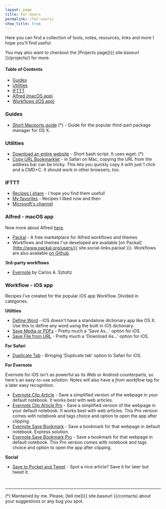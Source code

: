 ```yaml
---
layout: page
title: For Users
permalink: /for-users/
show_title: true
---
```


Here you can find a collection of tools, notes, resources, links and more I hope you'll find useful.

You may also want to checkout the [Projects page]({{ site.baseurl }}/projects/) for more.

#### Table of Contents

- [Guides](#guides)
- [Utilities](#utilities)
- [IFTTT](#ifttt)
- [Alfred (macOS app)](#alfred-macos-app)
- [Workflows (iOS app)](#workflow-ios-app)

### Guides

- [Short Macports guide](https://www.evernote.com/l/AENoTAGBFR5Es5YT7y-wdlkXitg40gvEQD8) (*) - Guide for the popular third-part package manager for OS X.

### Utilities

- [Download an entire website](https://gist.github.com/pirafrank/181360a3754abe79a5c8) - Short bash script. It uses wget. (*)
- [Copy URL Bookmarklet](https://gist.github.com/pirafrank/5a4f6f56f3cf931ddf6b) - in Safari on Mac, copying the URL from the address bar can be tricky. This lets you quickly copy it with just 1 click and a CMD+C. It should work in other browsers, too.

### IFTTT

- [Recipes I share](https://ifttt.com/myrecipes/shared) - I hope you find them useful!
- [My favorites](https://ifttt.com/p/pirafrank/favorites) - Recipes I liked now and then
- [Microsoft's channel](https://ifttt.com/p/microsoft/shared)

### Alfred - macOS app

Now more about Alfred [here](https://www.alfredapp.com/).

- [Packal](http://www.packal.org) - A free marketplace for Alfred workflows and themes
- Workflows and themes I've developed are available [on Packal](http://www.packal.org/users/{{ site.social-links.packal }}).
Workflows are also available [on Github](https://github.com/pirafrank/alfred_workflows).

**3rd-party workflows**

- [Evernote](http://www.alfredforum.com/topic/840-evernote-791-search-create-append-text-preview-reminders-and-more-all-within-alfred) by Carlos A. Sztoltz

### Workflow - iOS app

Recipes I've created for the popular iOS app Workflow. Divided in categories.

**Utilities**

- [Define Word](https://workflow.is/workflows/73248a1812004bfbaa122a0c83171764) - iOS doesn't have a standalone dictionary app like OS X. Use this to define any word using the built in iOS dictionary.
- [Save Media or PDFs](https://workflow.is/workflows/77c911cb3069427daa998d7d46ab74c2) - Pretty much a 'Save As...' option for iOS.
- [Save File from URL](https://workflow.is/workflows/178df20da74240d4961e924202257573) - Pretty much a 'Download As...' option for iOS.

**For Safari**

- [Duplicate Tab](https://workflow.is/workflows/62dd17d0c9614d70b9b653c1eaf7f55c) - Bringing 'Duplicate tab' option to Safari for iOS.

**For Evernote**

Evernote for iOS isn't as powerful as its Web or Android counterparts, so here's an easy-to-use solution. Notes will also have a *from workflow* tag for a later easy recognition.

- [Evernote Clip Article](https://workflow.is/workflows/a8fca839b66b4fcf84f771c74d4d8875) - Save a simplified version of the webpage in your default notebook. It works best with web articles.
- [Evernote Clip Article Pro](https://workflow.is/workflows/4a6fe5a05db44325a73eb85b3d4157c9) - Save a simplified version of the webpage in your default notebook. It works best with web articles. This Pro version comes with notebook and tags choice and option to open the app after clipping.
- [Evernote Save Bookmark](https://workflow.is/workflows/c373a2047f3c4ce9874cf8325fa6cdcf) - Save a bookmark for that webpage in default notebook. Express solution.
- [Evernote Save Bookmark Pro](https://workflow.is/workflows/b9ed8af01f2d4f9bb089cd968fd4bea9) - Save a bookmark for that webpage in default notebook. This Pro version comes with notebook and tags choice and option to open the app after clipping.

**Social**

- [Save to Pocket and Tweet](https://workflow.is/workflows/3e508f3afda446eabfd92a4c535f94b4) - Spot a nice article? Save it for later but tweet it.

<br>

---

(*) Mantained by me. Please, [tell me]({{ site.baseurl }}/contacts) about your suggestions or any bug you spot.
